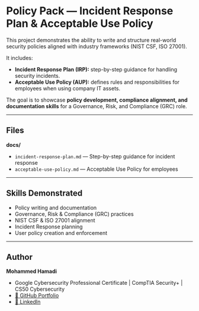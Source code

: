 # Policy Pack — Incident Response Plan & Acceptable Use Policy  

This project demonstrates the ability to write and structure real-world security policies aligned with industry frameworks (NIST CSF, ISO 27001).  

It includes:  
- **Incident Response Plan (IRP):** step-by-step guidance for handling security incidents.  
- **Acceptable Use Policy (AUP):** defines rules and responsibilities for employees when using company IT assets.  

The goal is to showcase **policy development, compliance alignment, and documentation skills** for a Governance, Risk, and Compliance (GRC) role.  

---

## Files  

**docs/**  
- `incident-response-plan.md` — Step-by-step guidance for incident response  
- `acceptable-use-policy.md` — Acceptable Use Policy for employees  

---

## Skills Demonstrated  
- Policy writing and documentation  
- Governance, Risk & Compliance (GRC) practices  
- NIST CSF & ISO 27001 alignment  
- Incident Response planning  
- User policy creation and enforcement  

---

## Author  
**Mohammed Hamadi**  

- Google Cybersecurity Professional Certificate | CompTIA Security+ | CS50 Cybersecurity  
- [📂 GitHub Portfolio](https://github.com/mhamadii)  
- [🔗 LinkedIn](https://www.linkedin.com/in/mohammedhamadi)  
